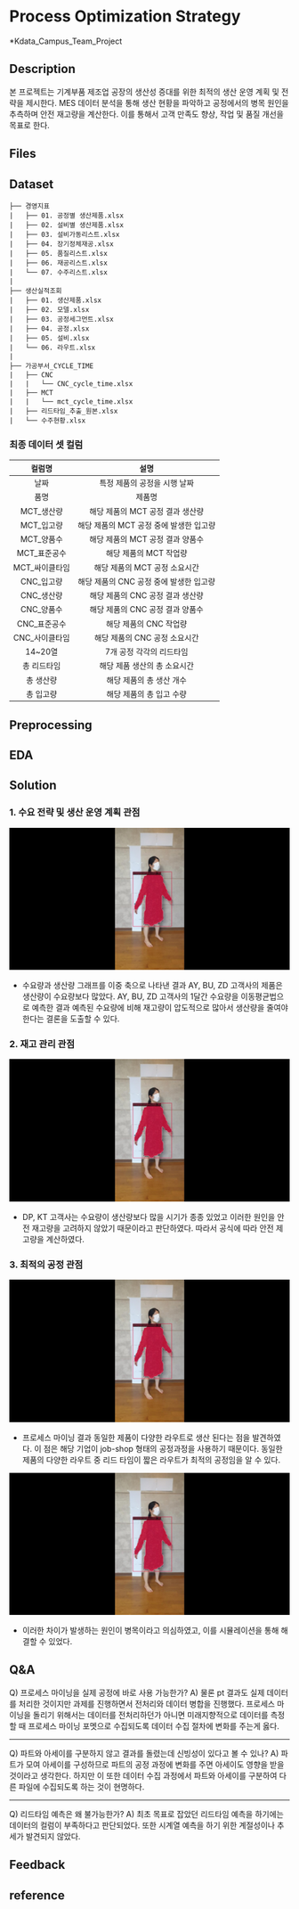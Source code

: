 # Process Optimization Strategy
*Kdata_Campus_Team_Project

## Description
본 프로젝트는 기계부품 제조업 공장의 생산성 증대를 위한 최적의 생산 운영 계획 및 전략을 제시한다. MES 데이터 분석을 통해 생산 현황을 파악하고 공정에서의 병목 원인을 추측하며 안전 재고량을 계산한다. 이를 통해서 고객 만족도 향상, 작업 및 품질 개선을 목표로 한다.

## Files




## Dataset
```
├── 경영지표
|   ├── 01. 공정별 생산제품.xlsx
|   ├── 02. 설비별 생산제품.xlsx
|   ├── 03. 설비가동리스트.xlsx
|   ├── 04. 장기정체재공.xlsx
|   ├── 05. 품질리스트.xlsx
|   ├── 06. 재공리스트.xlsx
|   └── 07. 수주리스트.xlsx
|
├── 생산실적조회
|   ├── 01. 생산제품.xlsx
|   ├── 02. 모델.xlsx
|   ├── 03. 공정세그먼트.xlsx
|   ├── 04. 공정.xlsx
|   ├── 05. 설비.xlsx
|   └── 06. 라우트.xlsx
|
├── 가공부서_CYCLE_TIME
|   ├── CNC
|   |   └── CNC_cycle_time.xlsx 
|   ├── MCT
|   |   └── mct_cycle_time.xlsx
|   ├── 리드타임_추출_원본.xlsx
|   └── 수주현황.xlsx
```

### 최종 데이터 셋 컬럼
|컬럼명|설명|
|:-:|:-:|
|날짜|특정 제품의 공정을 시행 날짜|
|품명|제품명|
|MCT_생산량|해당 제품의 MCT 공정 결과 생산량|
|MCT_입고량|해당 제품의 MCT 공정 중에 발생한 입고량|
|MCT_양품수|해당 제품의 MCT 공정 결과 양품수|
|MCT_표준공수|해당 제품의 MCT 작업량|
|MCT_싸이클타임|해당 제품의 MCT 공정 소요시간|
|CNC_입고량|해당 제품의 CNC 공정 중에 발생한 입고량|
|CNC_생산량|해당 제품의 CNC 공정 결과 생산량|
|CNC_양품수|해당 제품의 CNC 공정 결과 양품수|
|CNC_표준공수|해당 제품의 CNC 작업량|
|CNC_사이클타임|해당 제품의 CNC 공정 소요시간|
|14~20열|7개 공정 각각의 리드타임|
|총 리드타임|해당 제품 생산의 총 소요시간|
|총 생산량|해당 제품의 총 생산 개수|
|총 입고량|해당 제품의 총 입고 수량|



## Preprocessing

## EDA

## Solution
### 1. 수요 전략 및 생산 운영 계획 관점

![sol1](https://github.com/SangBeom-Hahn/OpenSW_Team5/blob/main/sample_image/main.jpg)
- 수요량과 생산량 그래프를 이중 축으로 나타낸 결과 AY, BU, ZD 고객사의 제품은 생산량이 수요량보다 많았다. AY, BU, ZD 고객사의 1달간 수요량을 이동평균법으로 예측한 결과 예측된 수요량에 비해 재고량이 압도적으로 많아서 생산량을 줄여야 한다는 결론을 도출할 수 있다.



### 2. 재고 관리 관점

![predict](https://github.com/SangBeom-Hahn/OpenSW_Team5/blob/main/sample_image/main.jpg)
- DP, KT 고객사는 수요량이 생산량보다 많을 시기가 종종 있었고 이러한 원인을 안전 재고량을 고려하지 않았기 때문이라고 판단하였다. 따라서 공식에 따라 안전 제고량을 계산하였다.



### 3. 최적의 공정 관점

![predict](https://github.com/SangBeom-Hahn/OpenSW_Team5/blob/main/sample_image/main.jpg)
- 프로세스 마이닝 결과 동일한 제품이 다양한 라우트로 생산 된다는 점을 발견하였다. 이 점은 해당 기업이 job-shop 형태의 공정과정을 사용하기 때문이다. 동일한 제품의 다양한 라우트 중 리드 타임이 짧은 라우트가 최적의 공정임을 알 수 있다.

![predict](https://github.com/SangBeom-Hahn/OpenSW_Team5/blob/main/sample_image/main.jpg)
- 이러한 차이가 발생하는 원인이 병목이라고 의심하였고, 이를 시뮬레이션을 통해 해결할 수 있었다.





## Q&A
Q) 프로세스 마이닝을 실제 공정에 바로 사용 가능한가?
A) 물론 pt 결과도 실제 데이터를 처리한 것이지만 과제를 진행하면서 전처리와 데이터 병합을 진행했다. 프로세스 마이닝을 돌리기 위해서는 데이터를 전처리하던가 아니면 미래지향적으로 데이터를 측정할 때 프로세스 마이닝 포멧으로 수집되도록 데이터 수집 절차에 변화를 주는게 옳다.
<hr>

Q) 파트와 아세이를 구분하지 않고 결과를 돌렸는데 신빙성이 있다고 볼 수 있나?
A) 파트가 모여 아세이를 구성하므로 파트의 공정 과정에 변화를 주면 아세이도 영향을 받을 것이라고 생각한다. 하지만 이 또한 데이터 수집 과정에서 파트와 아세이를 구분하여 다른 파일에 수집되도록 하는 것이 현명하다.
<hr>

Q) 리드타임 예측은 왜 불가능한가?
A) 최초 목표로 잡았던 리드타임 예측을 하기에는 데이터의 컬럼이 부족하다고 판단되었다. 또한 시계열 예측을 하기 위한 계절성이나 추세가 발견되지 않았다.



## Feedback

## reference

